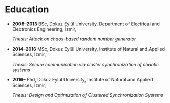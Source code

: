 # Education 

* **2008–2013** BSc, Dokuz Eylül University, Department of Electrical and Electronics Engineering, İzmir,
  
  *Thesis: Attack on chaos-based random number generator*

* **2014–2016** MSc, Dokuz Eylül University, Institute of Natural and Applied Sciences, İzmir,
  
  *Thesis: Secure communication via cluster synchronization of chaotic systems*
  
* **2016–** Phd, Dokuz Eylül University, Institute of Natural and Applied Sciences, İzmir,
  
  *Thesis: Design and Optimization of Clustered Synchronization Systems*
